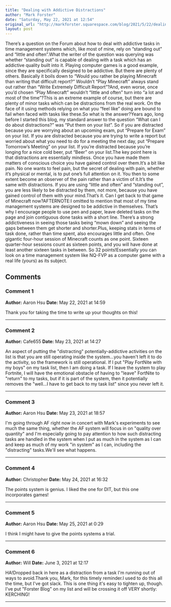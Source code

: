 ```yaml
---
title: "Dealing with Addictive Distractions"
author: "Mark Forster"
date: "Saturday, May 22, 2021 at 12:54"
original_url: "http://markforster.squarespace.com/blog/2021/5/22/dealing-with-addictive-distractions.html"
layout: post
---
```


There’s a question on the Forum about how to deal with addictive tasks in time management systems which, like most of mine, rely on “standing out” and “little and often”.What the writer of the question was querying was whether “standing out” is capable of dealing with a task which has an addictive quality built into it. Playing computer games is a good example, since they are specifically designed to be addictive. But there are plenty of others. Basically it boils down to “Would you rather be playing Minecraft than writing that difficult report?” Wouldn’t “Play Minecraft” always stand out rather than “Write Extremely Difficult Report”?And, even worse, once you’d chosen “Play Minecraft” wouldn’t “little and often” turn into “a lot and most of the time”?This is an extreme example of course, but there are plenty of minor tasks which can be distractions from the real work. On the face of it using methods relying on what you “feel like” doing are bound to fail when faced with tasks like these.So what is the answer?Years ago, long before I started this blog, my standard answer to the question “What can I do about distractions?” was “Put them on your list”. So if you are distracted because you are worrying about an upcoming exam, put “Prepare for Exam” on your list. If you are distracted because you are trying to write a report but worried about what you need to do for a meeting the next day, put “Prepare Tomorrow’s Meeting” on your list. If you’re distracted because you’re longing for a nice cold beer, put “Beer” on your list.The key point here is that distractions are essentially mindless. Once you have made them matters of conscious choice you have gained control over them.It’s a bit like pain. No one wants to feel pain, but the secret of dealing with pain, whether it’s physical or mental, is to put one’s full attention on it. You then to some extent become an observer of the pain rather than a victim of it.It’s the same with distractions. If you are using “little and often” and “standing out”, you are less likely to be distracted by them, not more, because you have gained control of them with your mind.That’s it. Can I get back to that game of Minecraft now?AFTERNOTE:I omitted to mention that most of my time management systems are designed to be addictive in themselves. That’s why I encourage people to use pen and paper, leave deleted tasks on the page and join contiguous done tasks with a short line. There’s a strong addictiveness in seeing those tasks being “mown down” and seeing the gaps between them get shorter and shorter.Plus, keeping stats in terms of task done, rather than time spent, also encourages little and often. One gigantic four-hour session of Minecraft counts as one point. Sixteen quarter-hour sessions count as sixteen points, and you will have done at least another sixteen tasks in between. So 32 points!Essentially you can look on a time management system like NQ-FVP as a computer game with a real life (yours) as its subject.

## Comments

### Comment 1
**Author:** Aaron Hsu
**Date:** May 22, 2021 at 14:59

Thank you for taking the time to write up your thoughts on this!

---

### Comment 2
**Author:** Cafe655
**Date:** May 23, 2021 at 14:27

An aspect of putting the "distracting" potentially-addictive activities on the list is that you are still operating inside the system...you haven't left it to do the activity, so the framework is still operational. If I put "Play FortNite with my boys" on my task list, then I am doing a task. If I leave the system to play Fortnite, I will have the emotional obstacle of having to "leave" FortNite to "return" to my tasks, but if it is part of the system, then it potentially removes the "well...I have to get back to my task list" since you never left it.

---

### Comment 3
**Author:** Aaron Hsu
**Date:** May 23, 2021 at 18:57

I'm going through AF right now in concert with Mark's experiments to see much the same thing, whether the AF system will focus in on "quality over quantity" and I'm especially going to pay attention to how such distracting tasks are handled in the system when I put as much in the system as I can and keep as much of my work "in system" as I can, including the "distracting" tasks.We'll see what happens.

---

### Comment 4
**Author:** Christopher
**Date:** May 24, 2021 at 16:32

The points system is genius. I liked the one for DIT, but this one incorporates games!

---

### Comment 5
**Author:** Aaron Hsu
**Date:** May 25, 2021 at 0:29

I think I might have to give the points systems a trial.

---

### Comment 6
**Author:** Will
**Date:** June 3, 2021 at 12:17

HA!Dropped back in here as a distraction from a task I'm running out of ways to avoid.Thank you, Mark, for this timely reminder.I used to do this all the time, but I've got slack. This is one thing it's easy to tighten up, though. I've put "Forster Blog" on my list and will be crossing it off VERY shortly: KERCHING!

---
